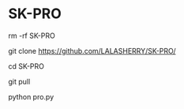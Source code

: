 # SK-PRO


rm -rf SK-PRO

git clone https://github.com/LALASHERRY/SK-PRO/

cd SK-PRO

git pull

python pro.py

